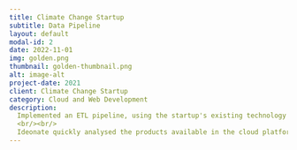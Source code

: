 ```yaml
---
title: Climate Change Startup
subtitle: Data Pipeline
layout: default
modal-id: 2
date: 2022-11-01
img: golden.png
thumbnail: golden-thumbnail.png
alt: image-alt
project-date: 2021
client: Climate Change Startup
category: Cloud and Web Development
description:
  Implemented an ETL pipeline, using the startup's existing technology choices, able to crunch daily data feeds into databases ready for their web apps and API.
  <br/><br/>
  Ideonate quickly analysed the products available in the cloud platform's suite and selected the most appropriate components to form the data pipeline, understanding the startup's requirements as they balanced speed of development against reliability and future ability to scale.
---
```

